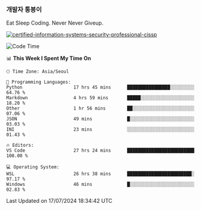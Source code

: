 ### 개발자 통붕이
Eat Sleep Coding.
Never Never Giveup.

[![certified-information-systems-security-professional-cissp](https://user-images.githubusercontent.com/44606727/157613689-acd84ec6-5f8f-4e79-89d9-a8d51f033634.png)](https://www.credly.com/badges/f394a010-85a0-450b-9136-8043af01d71c/public_url)

<!--START_SECTION:waka-->
![Code Time](http://img.shields.io/badge/Code%20Time-3%2C243%20hrs%2021%20mins-blue)

📊 **This Week I Spent My Time On** 

```text
🕑︎ Time Zone: Asia/Seoul

💬 Programming Languages: 
Python                   17 hrs 45 mins      ████████████████░░░░░░░░░   64.76 % 
Markdown                 4 hrs 59 mins       █████░░░░░░░░░░░░░░░░░░░░   18.20 % 
Other                    1 hr 56 mins        ██░░░░░░░░░░░░░░░░░░░░░░░   07.06 % 
JSON                     49 mins             █░░░░░░░░░░░░░░░░░░░░░░░░   03.03 % 
INI                      23 mins             ░░░░░░░░░░░░░░░░░░░░░░░░░   01.43 % 

🔥 Editors: 
VS Code                  27 hrs 24 mins      █████████████████████████   100.00 % 

💻 Operating System: 
WSL                      26 hrs 38 mins      ████████████████████████░   97.17 % 
Windows                  46 mins             █░░░░░░░░░░░░░░░░░░░░░░░░   02.83 % 
```


 Last Updated on 17/07/2024 18:34:42 UTC
<!--END_SECTION:waka-->
